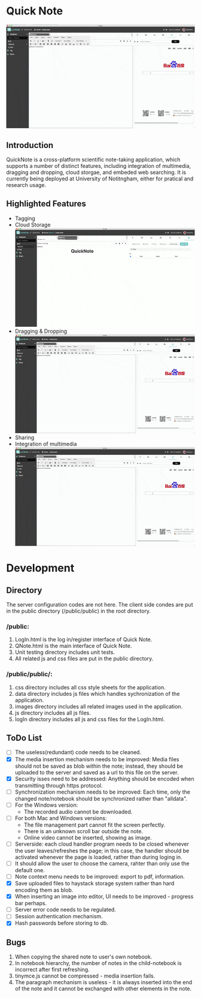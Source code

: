 # Quick Note
![](/public/homepage_images/dragdrop.gif)

## Introduction
QuickNote is a cross-platform scientific note-taking application, which supports a number of distinct features, including integration of multimedia, dragging and dropping, cloud storgae, and embeded web searching. It is currently being deployed at University of Notitngham, either for pratical and research usage.

## Highlighted Features
- Tagging
- Cloud Storage
![](/public/homepage_images/cloud.gif)
- Dragging & Dropping
![](/public/homepage_images/dragdrop.gif)
- Sharing
- Integration of multimedia
![](/public/homepage_images/multimedia.gif)

# Development
## Directory 
The server configuration codes are not here.
The client side condes are put in the public directory (/public/public) in the root directory.

### /public:
1. LogIn.html is the log in/register interface of Quick Note. 
2. QNote.html is the main interface of Quick Note.
3. Unit testing directory includes unit tests.
4. All related js and css files are put in the public directory.

### /public/public/:
1. css directory includes all css style sheets for the application.
2. data directory includes js files which handles sychronization of the application.
3. images directory includes all related images used in the application.
4. js directory includes all js files.
5. logIn directory includes all js and css files for the LogIn.html.

## ToDo List
- [ ] The useless(redundant) code needs to be cleaned.
- [x] The media insertion mechanism needs to be improved:
Media files should not be saved as blob within the note; instead, they should be uploaded to the server and saved as a url to this file on the server. 
- [x] Security isses need to be addressed:
Anything should be encoded when transmitting through https protocol.
- [ ] Synchronization mechanism needs to be improved:
Each time, only the changed note/notebook should be synchronized rather than "alldata".
- [ ] For the Windows version: 
  * The recorded audio cannot be downloaded.
- [ ] For both Mac and Windows versions:
  * The file management part cannot fit the screen perfectly.
  * There is an unknown scroll bar outside the note.
  * Online video cannot be inserted, showing as image.
- [ ] Serverside: each cloud handler program needs to be closed whenever the user leaves/refreshes the page; in this case, the handler should be activated whenever the page is loaded, rather than during loging in. 
- [ ] It should allow the user to choose the camera, rahter than only use the default one.
- [ ] Note context menu needs to be improved: export to pdf, information.
- [x] Save uploaded files to haystack storage system rather than hard encoding them as blob.
- [x] When inserting an image into editor, UI needs to be improved - progress bar perhaps.
- [ ] Server error code needs to be regulated.
- [ ] Session authentication mechanism. 
- [x] Hash passwords before storing to db.
  
## Bugs
1. When copying the shared note to user's own notebook.
2. In notebook hierarchy, the number of notes in the child-notebook is incorrect after first refreshing.
3. tinymce.js cannot be compressed - media insertion fails.
4. The paragraph mechanism is useless - it is always inserted into the end of the note and it cannot be exchanged with other elements in the note.
